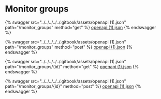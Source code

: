 # Monitor groups

{% swagger src="../../../../../.gitbook/assets/openapi (1).json" path="/monitor_groups" method="get" %}
[openapi (1).json](<../../../../../.gitbook/assets/openapi (1).json>)
{% endswagger %}

{% swagger src="../../../../../.gitbook/assets/openapi (1).json" path="/monitor_groups" method="post" %}
[openapi (1).json](<../../../../../.gitbook/assets/openapi (1).json>)
{% endswagger %}

{% swagger src="../../../../../.gitbook/assets/openapi (1).json" path="/monitor_groups/{id}" method="get" %}
[openapi (1).json](<../../../../../.gitbook/assets/openapi (1).json>)
{% endswagger %}

{% swagger src="../../../../../.gitbook/assets/openapi (1).json" path="/monitor_groups/{id}" method="post" %}
[openapi (1).json](<../../../../../.gitbook/assets/openapi (1).json>)
{% endswagger %}
